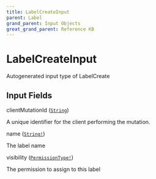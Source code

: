 ```yaml
---
title: LabelCreateInput
parent: Label
grand_parent: Input Objects
great_grand_parent: Reference KB
---
```


<h1>LabelCreateInput</h1>

Autogenerated input type of LabelCreate

<h2>Input Fields</h2>

<div class="field-entry ">
  <span id="client_mutation_id" class="field-name anchored">clientMutationId (<code><a href="/docs/reference_kb/scalar/string">String</a></code>)</span>

  <div class="description-wrapper">
   <p>A unique identifier for the client performing the mutation.</p>

  </div>
</div>

<div class="field-entry ">
  <span id="name" class="field-name anchored">name (<code><a href="/docs/reference_kb/scalar/string">String!</a></code>)</span>

  <div class="description-wrapper">
   <p>The label name</p>

  </div>
</div>

<div class="field-entry ">
  <span id="visibility" class="field-name anchored">visibility (<code><a href="/docs/reference_kb/enum/permission_type">PermissionType!</a></code>)</span>

  <div class="description-wrapper">
   <p>The permission to assign to this label</p>

  </div>
</div>

